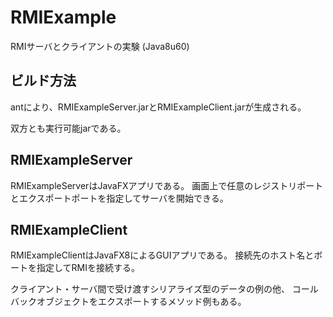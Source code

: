 # RMIExample
RMIサーバとクライアントの実験 (Java8u60)

## ビルド方法
antにより、RMIExampleServer.jarとRMIExampleClient.jarが生成される。

双方とも実行可能jarである。


## RMIExampleServer
RMIExampleServerはJavaFXアプリである。
画面上で任意のレジストリポートとエクスポートポートを指定してサーバを開始できる。



## RMIExampleClient
RMIExampleClientはJavaFX8によるGUIアプリである。
接続先のホスト名とボートを指定してRMIを接続する。

クライアント・サーバ間で受け渡すシリアライズ型のデータの例の他、
コールバックオブジェクトをエクスポートするメソッド例もある。

